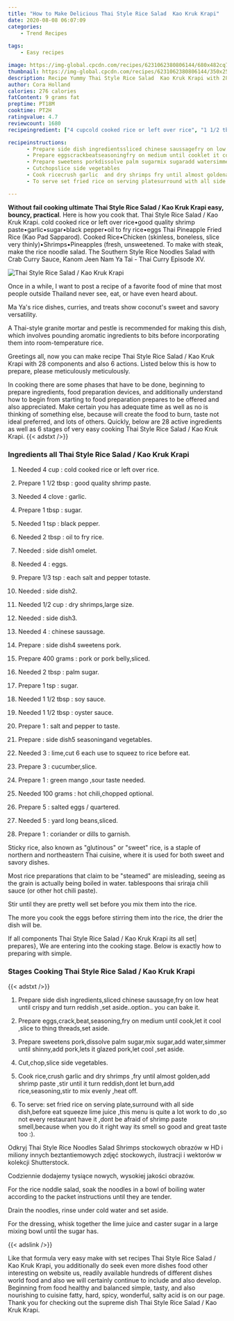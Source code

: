 ```yaml
---
title: "How to Make Delicious Thai Style Rice Salad  Kao Kruk Krapi"
date: 2020-08-08 06:07:09
categories:
    - Trend Recipes
    
tags:
    - Easy recipes

image: https://img-global.cpcdn.com/recipes/6231062380806144/680x482cq70/thai-style-rice-salad-kao-kruk-krapi-recipe-main-photo.jpg
thumbnail: https://img-global.cpcdn.com/recipes/6231062380806144/350x250cq70/thai-style-rice-salad-kao-kruk-krapi-recipe-main-photo.jpg
description: Recipe Yummy Thai Style Rice Salad  Kao Kruk Krapi with 28 ingredients and 6 stages of easy cooking.
author: Cora Holland
calories: 276 calories
fatContent: 9 grams fat
preptime: PT18M
cooktime: PT2H
ratingvalue: 4.7
reviewcount: 1680
recipeingredient: ["4 cupcold cooked rice or left over rice", "1 1/2 tbspgood quality shrimp paste", "4 clovegarlic", "1 tbspsugar", "1 tspblack pepper", "2 tbspoil to fry rice", "side dish1 omelet", "4eggs", "1/3 tspeach salt and pepper totaste", "side dish2", "1/2 cupdry shrimpslarge size", "side dish3", "4chinese saussage", "side dish4 sweetens pork", "400 gramspork or pork bellysliced", "2 tbsppalm sugar", "1 tspsugar", "1 1/2 tbspsoy sauce", "1 1/2 tbspoyster sauce", "1salt and pepper to taste", "side dish5 seasoningand vegetables", "3limecut 6 each use to squeez to rice before eat", "3cucumberslice", "1green mango sour taste needed", "100 gramshot chilichopped optional", "5salted eggs  quartered", "5yard long beanssliced", "1coriander or dills to garnish"]

recipeinstructions: 
      - Prepare side dish ingredientssliced chinese saussagefry on low heat until crispy and turn reddish set asideoption you can bake it 
      - Prepare eggscrackbeatseasoningfry on medium until cooklet it cool slice to thing threadsset aside 
      - Prepare sweetens porkdissolve palm sugarmix sugaradd watersimmer until shinnyadd porklets it glazed porklet cool set aside 
      - Cutchopslice side vegetables 
      - Cook ricecrush garlic  and dry shrimps fry until almost goldenadd shrimp paste stir until it turn reddishdont let burnadd riceseasoningstir to mix evenly heat off 
      - To serve set fried rice on serving platesurround with all side dishbefore eat squeeze lime juice this menu is quite a lot work to do so not every restaurant have it dont be afraid of shrimp paste smellbecause when you do it right way its smell so good and great taste too 

---
```




**Without fail cooking ultimate Thai Style Rice Salad / Kao Kruk Krapi easy, bouncy, practical**. Here is how you cook that. Thai Style Rice Salad / Kao Kruk Krapi. cold cooked rice or left over rice•good quality shrimp paste•garlic•sugar•black pepper•oil to fry rice•eggs Thai Pineapple Fried Rice (Kao Pad Sapparod). Cooked Rice•Chicken (skinless, boneless, slice very thinly)•Shrimps•Pineapples (fresh, unsweetened. To make with steak, make the rice noodle salad. The Southern Style Rice Noodles Salad with Crab Curry Sauce, Kanom Jeen Nam Ya Tai - Thai Curry Episode XV.


![Thai Style Rice Salad / Kao Kruk Krapi](https://img-global.cpcdn.com/recipes/6231062380806144/680x482cq70/thai-style-rice-salad-kao-kruk-krapi-recipe-main-photo.jpg "Thai Style Rice Salad / Kao Kruk Krapi")



Once in a while, I want to post a recipe of a favorite food of mine that most people outside Thailand never see, eat, or have even heard about.

Ma Ya&#39;s rice dishes, curries, and treats show coconut&#39;s sweet and savory versatility.

A Thai-style granite mortar and pestle is recommended for making this dish, which involves pounding aromatic ingredients to bits before incorporating them into room-temperature rice.


Greetings all, now you can make recipe Thai Style Rice Salad / Kao Kruk Krapi with 28 components and also 6 actions. Listed below this is how to prepare, please meticulously meticulously.

In cooking there are some phases that have to be done, beginning to prepare ingredients, food preparation devices, and additionally understand how to begin from starting to food preparation prepares to be offered and also appreciated. Make certain you has adequate time as well as no is thinking of something else, because will create the food to burn, taste not ideal preferred, and lots of others. Quickly, below are 28 active ingredients as well as 6 stages of very easy cooking Thai Style Rice Salad / Kao Kruk Krapi.
{{< adstxt />}}

### Ingredients all Thai Style Rice Salad / Kao Kruk Krapi


1. Needed 4 cup : cold cooked rice or left over rice.

1. Prepare 1 1/2 tbsp : good quality shrimp paste.

1. Needed 4 clove : garlic.

1. Prepare 1 tbsp : sugar.

1. Needed 1 tsp : black pepper.

1. Needed 2 tbsp : oil to fry rice.

1. Needed  : side dish1 omelet.

1. Needed 4 : eggs.

1. Prepare 1/3 tsp : each salt and pepper totaste.

1. Needed  : side dish2.

1. Needed 1/2 cup : dry shrimps,large size.

1. Needed  : side dish3.

1. Needed 4 : chinese saussage.

1. Prepare  : side dish4 sweetens pork.

1. Prepare 400 grams : pork or pork belly,sliced.

1. Needed 2 tbsp : palm sugar.

1. Prepare 1 tsp : sugar.

1. Needed 1 1/2 tbsp : soy sauce.

1. Needed 1 1/2 tbsp : oyster sauce.

1. Prepare 1 : salt and pepper to taste.

1. Prepare  : side dish5 seasoningand vegetables.

1. Needed 3 : lime,cut 6 each use to squeez to rice before eat.

1. Prepare 3 : cucumber,slice.

1. Prepare 1 : green mango ,sour taste needed.

1. Needed 100 grams : hot chili,chopped optional.

1. Prepare 5 : salted eggs / quartered.

1. Needed 5 : yard long beans,sliced.

1. Prepare 1 : coriander or dills to garnish.


Sticky rice, also known as &#34;glutinous&#34; or &#34;sweet&#34; rice, is a staple of northern and northeastern Thai cuisine, where it is used for both sweet and savory dishes.

Most rice preparations that claim to be &#34;steamed&#34; are misleading, seeing as the grain is actually being boiled in water. tablespoons thai sriraja chili sauce (or other hot chili paste).

Stir until they are pretty well set before you mix them into the rice.

The more you cook the eggs before stirring them into the rice, the drier the dish will be.


If all components Thai Style Rice Salad / Kao Kruk Krapi its all set| prepares}, We are entering into the cooking stage. Below is exactly how to preparing with simple.

### Stages Cooking Thai Style Rice Salad / Kao Kruk Krapi

{{< adstxt />}}


1. Prepare side dish ingredients,sliced chinese saussage,fry on low heat until crispy and turn reddish ,set aside..option.. you can bake it.



1. Prepare eggs,crack,beat,seasoning,fry on medium until cook,let it cool ,slice to thing threads,set aside.



1. Prepare sweetens pork,dissolve palm sugar,mix sugar,add water,simmer until shinny,add pork,lets it glazed pork,let cool ,set aside.



1. Cut,chop,slice side vegetables.



1. Cook rice,crush garlic  and dry shrimps ,fry until almost golden,add shrimp paste ,stir until it turn reddish,dont let burn,add rice,seasoning,stir to mix evenly ,heat off.



1. To serve: set fried rice on serving plate,surround with all side dish,before eat squeeze lime juice ,this menu is quite a lot work to do ,so not every restaurant have it ,dont be afraid of shrimp paste smell,because when you do it right way its smell so good and great taste too :).




Odkryj Thai Style Rice Noodles Salad Shrimps stockowych obrazów w HD i miliony innych beztantiemowych zdjęć stockowych, ilustracji i wektorów w kolekcji Shutterstock.

Codziennie dodajemy tysiące nowych, wysokiej jakości obrazów.

For the rice noddle salad, soak the noodles in a bowl of boiling water according to the packet instructions until they are tender.

Drain the noodles, rinse under cold water and set aside.

For the dressing, whisk together the lime juice and caster sugar in a large mixing bowl until the sugar has.


{{< adslink />}}

Like that formula very easy make with set recipes Thai Style Rice Salad / Kao Kruk Krapi, you additionally do seek even more dishes food other interesting on website us, readily available hundreds of different dishes world food and also we will certainly continue to include and also develop. Beginning from food healthy and balanced simple, tasty, and also nourishing to cuisine fatty, hard, spicy, wonderful, salty acid is on our page. Thank you for checking out the supreme dish Thai Style Rice Salad / Kao Kruk Krapi.

